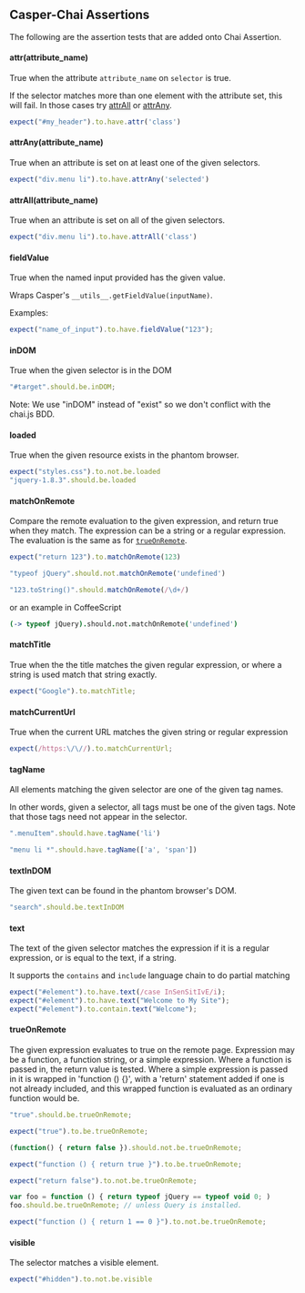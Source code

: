 <!--- AUTO-GENERATED BY CAKEFILE. Do not edit! -->

Casper-Chai Assertions
----------

The following are the assertion tests that are added onto Chai Assertion.
#### attr(attribute_name)

True when the attribute `attribute_name` on `selector` is true.

If the selector matches more than one element with the attribute set, this
will fail. In those cases try [attrAll](#attrall) or [attrAny](#attrany).


```javascript
expect("#my_header").to.have.attr('class')
```
#### attrAny(attribute_name)

True when an attribute is set on at least one of the given selectors.

```javascript
expect("div.menu li").to.have.attrAny('selected')
```
#### attrAll(attribute_name)

True when an attribute is set on all of the given selectors.

```javascript
expect("div.menu li").to.have.attrAll('class')
```
#### fieldValue


True when the named input provided has the given value.

Wraps Casper's `__utils__.getFieldValue(inputName)`.

Examples:

```javascript
expect("name_of_input").to.have.fieldValue("123");
```
#### inDOM

True when the given selector is in the DOM


```javascript
"#target".should.be.inDOM;
```

Note: We use "inDOM" instead of "exist" so we don't conflict with
the chai.js BDD.
#### loaded

True when the given resource exists in the phantom browser.

```javascript
expect("styles.css").to.not.be.loaded
"jquery-1.8.3".should.be.loaded
```
#### matchOnRemote

Compare the remote evaluation to the given expression, and return
true when they match. The expression can be a string or a regular
expression. The evaluation is the same as for
[`trueOnRemote`](#trueonremote).

```javascript
expect("return 123").to.matchOnRemote(123)

"typeof jQuery".should.not.matchOnRemote('undefined')

"123.toString()".should.matchOnRemote(/\d+/)
```

or an example in CoffeeScript

```coffeescript
(-> typeof jQuery).should.not.matchOnRemote('undefined')
```
#### matchTitle

True when the the title matches the given regular expression,
or where a string is used match that string exactly.

```javascript
expect("Google").to.matchTitle;
```
#### matchCurrentUrl

True when the current URL matches the given string or regular expression

```javascript
expect(/https:\/\//).to.matchCurrentUrl;
```
#### tagName

All elements matching the given selector are one of the given tag names.

In other words, given a selector, all tags must be one of the given tags.
Note that those tags need not appear in the selector.

```javascript
".menuItem".should.have.tagName('li')

"menu li *".should.have.tagName(['a', 'span'])
```
#### textInDOM

The given text can be found in the phantom browser's DOM.

```javascript
"search".should.be.textInDOM
```
#### text

The text of the given selector matches the expression if it is a regular expression,
or is equal to the text, if a string.

It supports the `contains` and `include` language chain to do partial matching

```javascript
expect("#element").to.have.text(/case InSenSitIvE/i);
expect("#element").to.have.text("Welcome to My Site");
expect("#element").to.contain.text("Welcome");
```
#### trueOnRemote

The given expression evaluates to true on the remote page. Expression may
be a function, a function string, or a simple expression. Where a function
is passed in, the return value is tested. Where a simple expression is
passed in it is wrapped in 'function () {}', with a 'return' statement
added if one is not already included, and this wrapped function is
evaluated as an ordinary function would be.

```javascript
"true".should.be.trueOnRemote;

expect("true").to.be.trueOnRemote;

(function() { return false }).should.not.be.trueOnRemote;

expect("function () { return true }").to.be.trueOnRemote;

expect("return false").to.not.be.trueOnRemote;

var foo = function () { return typeof jQuery == typeof void 0; )
foo.should.be.trueOnRemote; // unless Query is installed.

expect("function () { return 1 == 0 }").to.not.be.trueOnRemote;
```
#### visible

The selector matches a visible element.

```javascript
expect("#hidden").to.not.be.visible
```
